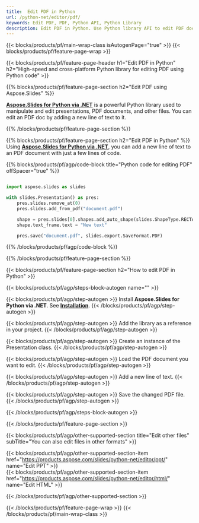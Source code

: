 ```yaml
---
title:  Edit PDF in Python
url: /python-net/editor/pdf/
keywords: Edit PDF, PDF, Python API, Python Library
description: Edit PDF in Python. Use Python library API to edit PDF document
---
```


{{< blocks/products/pf/main-wrap-class isAutogenPage="true" >}}
{{< blocks/products/pf/feature-page-wrap >}}

{{< blocks/products/pf/feature-page-header h1="Edit PDF in Python" h2="High-speed and cross-platform Python library for editing PDF using Python code" >}}

{{% blocks/products/pf/feature-page-section h2="Edit PDF using Aspose.Slides" %}}

[**Aspose.Slides for Python via .NET**](https://products.aspose.com/slides/python-net/) is a powerful Python library used to manipulate and edit presentations, PDF documents, and other files. You can edit an PDF doc by adding a new line of text to it. 

{{% /blocks/products/pf/feature-page-section %}}




{{% blocks/products/pf/feature-page-section  h2="Edit PDF in Python" %}}
Using [**Aspose.Slides for Python via .NET**](https://products.aspose.com/slides/python-net/), you can add a new line of text to an PDF document with just a few lines of code.

{{% blocks/products/pf/agp/code-block title="Python code for editing PDF" offSpacer="true" %}}
```python

import aspose.slides as slides

with slides.Presentation() as pres:
    pres.slides.remove_at(0)
    pres.slides.add_from_pdf("document.pdf")

    shape = pres.slides[0].shapes.add_auto_shape(slides.ShapeType.RECTANGLE, 10, 10, 100, 50)
    shape.text_frame.text = "New text"

    pres.save("document.pdf", slides.export.SaveFormat.PDF)
```
{{% /blocks/products/pf/agp/code-block %}}

{{% /blocks/products/pf/feature-page-section %}}




{{< blocks/products/pf/feature-page-section  h2="How to edit PDF in Python" >}}


{{< blocks/products/pf/agp/steps-block-autogen name="" >}}


{{< blocks/products/pf/agp/step-autogen >}}
Install **Aspose.Slides for Python via .NET**. See [**Installation**](https://docs.aspose.com/slides/python-net/installation/).
{{< /blocks/products/pf/agp/step-autogen >}}

{{< blocks/products/pf/agp/step-autogen >}}
Add the library as a reference in your project.
{{< /blocks/products/pf/agp/step-autogen >}}

{{< blocks/products/pf/agp/step-autogen >}}
Create an instance of the Presentation class.
{{< /blocks/products/pf/agp/step-autogen >}}

{{< blocks/products/pf/agp/step-autogen >}}
Load the PDF document you want to edit.
{{< /blocks/products/pf/agp/step-autogen >}}

{{< blocks/products/pf/agp/step-autogen >}}
Add a new line of text.
{{< /blocks/products/pf/agp/step-autogen >}}

{{< blocks/products/pf/agp/step-autogen >}}
Save the changed PDF file.
{{< /blocks/products/pf/agp/step-autogen >}}


{{< /blocks/products/pf/agp/steps-block-autogen >}}


{{< /blocks/products/pf/feature-page-section >}}




{{< blocks/products/pf/agp/other-supported-section title="Edit other files" subTitle="You can also edit files in other formats" >}}

{{< blocks/products/pf/agp/other-supported-section-item href="https://products.aspose.com/slides/python-net/editor/ppt/" name="Edit PPT" >}}    
{{< blocks/products/pf/agp/other-supported-section-item href="https://products.aspose.com/slides/python-net/editor/html/" name="Edit HTML" >}}  



{{< /blocks/products/pf/agp/other-supported-section >}}

{{< /blocks/products/pf/feature-page-wrap >}}
{{< /blocks/products/pf/main-wrap-class >}}